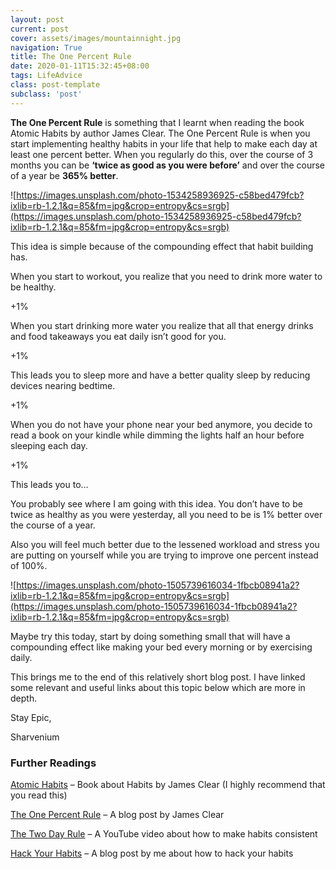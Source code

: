 ```yaml
---
layout: post
current: post
cover: assets/images/mountainnight.jpg
navigation: True
title: The One Percent Rule
date: 2020-01-11T15:32:45+08:00
tags: LifeAdvice
class: post-template
subclass: 'post'
---
```

**The One Percent Rule** is something that I learnt when reading the book Atomic Habits by author James Clear. The One Percent Rule is when you start implementing healthy habits in your life that help to make each day at least one percent better. When you regularly do this, over the course of 3 months you can be **&#8216;twice as good as you were before&#8217;** and over the course of a year be **365% better**.

![https://images.unsplash.com/photo-1534258936925-c58bed479fcb?ixlib=rb-1.2.1&q=85&fm=jpg&crop=entropy&cs=srgb](https://images.unsplash.com/photo-1534258936925-c58bed479fcb?ixlib=rb-1.2.1&q=85&fm=jpg&crop=entropy&cs=srgb) 

This idea is simple because of the compounding effect that habit building has.

When you start to workout, you realize that you need to drink more water to be healthy.

+1%

When you start drinking more water you realize that all that energy drinks and food takeaways you eat daily isn&#8217;t good for you.

+1%

This leads you to sleep more and have a better quality sleep by reducing devices nearing bedtime.

+1%

When you do not have your phone near your bed anymore, you decide to read a book on your kindle while dimming the lights half an hour before sleeping each day.

+1%

This leads you to&#8230;

You probably see where I am going with this idea. You don&#8217;t have to be twice as healthy as you were yesterday, all you need to be is 1% better over the course of a year.

Also you will feel much better due to the lessened workload and stress you are putting on yourself while you are trying to improve one percent instead of 100%.

![https://images.unsplash.com/photo-1505739616034-1fbcb08941a2?ixlib=rb-1.2.1&q=85&fm=jpg&crop=entropy&cs=srgb](https://images.unsplash.com/photo-1505739616034-1fbcb08941a2?ixlib=rb-1.2.1&q=85&fm=jpg&crop=entropy&cs=srgb) 

Maybe try this today, start by doing something small that will have a compounding effect like making your bed every morning or by exercising daily.

This brings me to the end of this relatively short blog post. I have linked some relevant and useful links about this topic below which are more in depth.

Stay Epic,

Sharvenium

### Further Readings

[Atomic Habits](https://www.amazon.com/Atomic-Habits-Proven-Build-Break/dp/0735211299) &#8211; Book about Habits by James Clear (I highly recommend that you read this)

[The One Percent Rule](https://jamesclear.com/the-1-percent-rule) &#8211; A blog post by James Clear

[The Two Day Rule](https://www.youtube.com/watch?v=bfLHTLQZ5nc) &#8211; A YouTube video about how to make habits consistent

[Hack Your Habits](https://sharvenium.com/hack-your-habits/) &#8211; A blog post by me about how to hack your habits